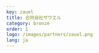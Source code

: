 ```yaml
---
key: zauel
title: 合同会社ザウエル
category: bronze
order: 1
logo: /images/partners/zauel.png
lang: ja
---
```

